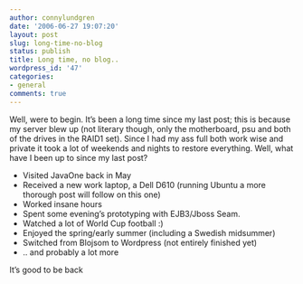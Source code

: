 ```yaml
---
author: connylundgren
date: '2006-06-27 19:07:20'
layout: post
slug: long-time-no-blog
status: publish
title: Long time, no blog..
wordpress_id: '47'
categories:
- general
comments: true
---
```


Well, were to begin. It’s been a long time since my last post; this is because
my server blew up (not literary though, only the motherboard, psu and both of
the drives in the RAID1 set). Since I had my ass full both work wise and
private it took a lot of weekends and nights to restore everything. Well, what
have I been up to since my last post?

  

  * Visited JavaOne back in May
  * Received a new work laptop, a Dell D610 (running Ubuntu a more thorough post will follow on this one)
  * Worked insane hours
  * Spent some evening’s prototyping with EJB3/Jboss Seam.
  * Watched a lot of World Cup football :)
  * Enjoyed the spring/early summer (including a Swedish midsummer)
  * Switched from Blojsom to Wordpress (not entirely finished yet) 
  * .. and probably a lot more

It’s good to be back

